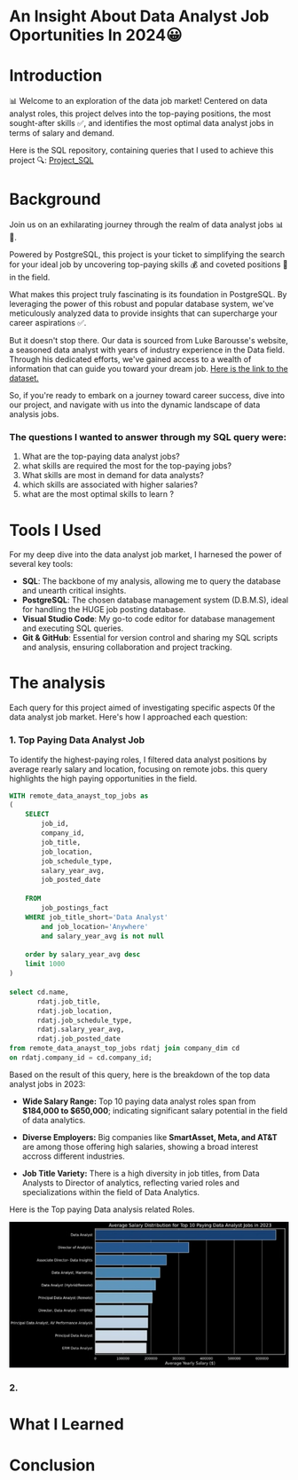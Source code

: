 

# An Insight About Data Analyst Job Oportunities In 2024😀 

# Introduction

📊 Welcome to an exploration of the data job market! Centered on data analyst roles, this project delves into the top-paying positions, the most sought-after skills ✅, and identifies the most optimal data analyst jobs in terms of salary and demand.

Here is the SQL repository, containing queries that I used to achieve this project 🔍: [Project_SQL](/Project_SQL/)

# Background

Join us on an exhilarating journey through the realm of data analyst jobs 📊🚀. 

Powered by PostgreSQL, this project is your ticket to simplifying the search for your ideal job by uncovering top-paying skills 💰 and coveted positions 🥇 in the field.

What makes this project truly fascinating is its foundation in PostgreSQL. By leveraging the power of this robust and popular database system, we've meticulously analyzed data to provide insights that can supercharge your career aspirations ✅.

But it doesn't stop there. Our data is sourced from Luke Barousse's website, a seasoned data analyst with years of industry experience in the Data field. Through his dedicated efforts, we've gained access to a wealth of information that can guide you toward your dream job. [Here is the link to the dataset.](https://lukebarousse.com/sql)

So, if you're ready to embark on a journey toward career success, dive into our project, and navigate with us into the dynamic landscape of data analysis jobs. 

### The questions I wanted to answer through my SQL query were:

1. What are the top-paying data analyst jobs?
2. what skills are required the most for the top-paying jobs?
3. What skills are most in demand for data analysts?
4. which skills are associated with higher salaries?
5. what are the most optimal skills to learn ?
 
# Tools I Used

For my deep dive into the data analyst job market, I harnesed the power of several key tools: 

- **SQL**: The backbone of my analysis, allowing me to query the database and unearth critical insights.
- **PostgreSQL**: The chosen database management system (D.B.M.S), ideal for handling the HUGE job posting database.
- **Visual Studio Code**: My go-to code editor for database management and executing SQL queries.
- **Git & GitHub**: Essential for version control and sharing my SQL scripts and analysis, ensuring collaboration and project tracking.

# The analysis

Each query for this project aimed of investigating specific aspects 0f the data analyst job market. Here's how I approached each question: 

### 1. Top Paying Data Analyst Job

To identify the highest-paying roles, I filtered data analyst positions by average rearly salary and location, focusing on remote jobs. this query highlights the high paying opportunities in the field.

```sql
WITH remote_data_anayst_top_jobs as 
( 
    SELECT 
        job_id,
        company_id,
        job_title,
        job_location,
        job_schedule_type,
        salary_year_avg,
        job_posted_date

    FROM 
        job_postings_fact
    WHERE job_title_short='Data Analyst' 
        and job_location='Anywhere' 
        and salary_year_avg is not null

    order by salary_year_avg desc
    limit 1000
)

select cd.name, 
       rdatj.job_title, 
       rdatj.job_location, 
       rdatj.job_schedule_type,
       rdatj.salary_year_avg,
       rdatj.job_posted_date
from remote_data_anayst_top_jobs rdatj join company_dim cd
on rdatj.company_id = cd.company_id;
```

Based on the result of this query, here is the breakdown of the top data analyst jobs in 2023:

- **Wide Salary Range:** Top 10 paying data analyst roles span from **$184,000 to $650,000**; indicating significant salary potential in the field of data analytics. 

- **Diverse Employers:** Big companies like **SmartAsset, Meta, and AT&T** are among those offering high salaries, showing a broad interest accross different industries.

- **Job Title Variety:** There is a high diversity in job titles, from Data Analysts to Director of analytics, reflecting varied roles and specializations within the field of Data Analytics.

Here is the Top paying Data analysis related Roles.

![Top Paying Jobs](Assets\top_paying.png)

### 2. 

# What I Learned
# Conclusion 